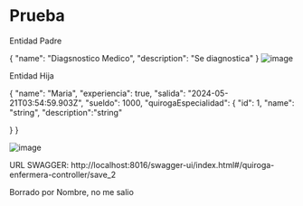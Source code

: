 # Prueba
Entidad Padre

{
  "name": "Diagsnostico Medico",
  "description": "Se diagnostica"
}
![image](https://github.com/David-Quiroga/Prueba/assets/97131802/beee34c2-6eb6-4201-b371-a3b8c1b2d4ee)

Entidad Hija

{
  "name": "Maria",
  "experiencia": true,
  "salida": "2024-05-21T03:54:59.903Z",
  "sueldo": 1000,
  "quirogaEspecialidad": {
    "id": 1,
    "name": "string",
    "description":"string"
    
  }
}

![image](https://github.com/David-Quiroga/Prueba/assets/97131802/d1d0fb23-a394-4ed8-9d16-b7f15c43fae5)

URL SWAGGER: http://localhost:8016/swagger-ui/index.html#/quiroga-enfermera-controller/save_2

Borrado por Nombre, no me salio
